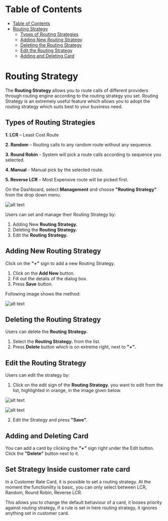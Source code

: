 # Table of Contents

* [Table of Contents](#table-of-contents)
* [Routing Strategy](#routing-strategy)
    * [Types of Routing Strategies](#types-of-routing-strategies)
    * [Adding New Routing Strategy](#adding-new-routing-strategy)
    * [Deleting the Routing Strategy](#deleting-the-routing-strategy)
    * [Edit the Routing Strategy](#edit-the-routing-strategy)
    * [Adding and Deleting Card](#adding-and-deleting-card)


# Routing Strategy

The **Routing Strategy** allows you to route calls of different providers through routing engine according to the routing strategy you set. Routing Strategy is an extremely useful feature which allows you to adopt the routing strategy which suits best to your business need.

## Types of Routing Strategies

**1. LCR** – Least Cost Route

**2. Random** – Routing calls to any random route without any sequence.

**3. Round Robin** - System will pick a route calls according to sequence you selected.
  
**4. Manual** - Manual pick by the selected route.
  
**5. Reverse LCR** – Most Expensive route will be picked first.

On the Dashboard, select **Management** and choose **"Routing Strategy"** from the drop down menu.

![alt text][routing-dashboard-new]

Users can set and manage their Routing Strategy by:
 
1. Adding New **Routing Strategy.**
2. Deleting the **Routing Strategy.**
3. Edit the **Routing Strategy.**

## Adding New Routing Strategy

Click on the **"+"** sign to add a new Routing Strategy.

1. Click on the **Add New** button.  
2. Fill out the details of the dialog box.
3. Press **Save** button.

Following image shows the method:

![alt text][edit-routing]

## Deleting the Routing Strategy

Users can delete the **Routing Strategy.**
1. Select the **Routing Strategy.** from the list.
2. Press **Delete** button which is on extreme right, next to **"+".**

## Edit the Routing Strategy
Users can edit the strategy by:

1. Click on the edit sign of the **Routing Strategy.** you want to edit from the list, highlighted in orange, in the image given below.  

![alt text][routing-strategy]

![alt text][edit-routing-strategy]

2. Edit the Strategy and press **"Save".**

## Adding and Deleting Card

You can add a card by clicking the **_"+"_** sign right under the Edit button. Click the **"Delete"** button next to it.

## Set Strategy Inside customer rate card

In a Customer Rate Card, it is possible to set a routing strategy. At the moment the functionility is basic, you can only select between LCR, Random, Round Robin, Reverse LCR.

This allows you to change the default behaviour of a card, it looses priority against routing strategy, if a rule is set in here routing strategy, it ignores anything set in customer card.

[routing-dashboard-new]: https://raw.githubusercontent.com/digipigeon/connexcs-user-docs/master/img/routing-dashboard-new.png "routing-dashboard"

[edit-routing]: https://raw.githubusercontent.com/digipigeon/connexcs-user-docs/master/img/edit-routing.png "edit-routing"

[routing-strategy]: https://raw.githubusercontent.com/digipigeon/connexcs-user-docs/master/img/routing-strategy.png "routing-strategy"

[edit-routing-strategy]: https://raw.githubusercontent.com/digipigeon/connexcs-user-docs/master/img/edit-routing-strategy.png "edit-routing-strategy"

